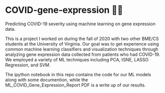 # COVID-gene-expression 🧬😷
Predicting COVID-19 severity using machine learning on gene expression data.

This is a project I worked on during the fall of 2020 with two other BME/CS students at the University of Virginia. Our goal was to get experience using common machine learning classifiers and visualization techniques through analyzing gene expression data collected from patients who had COVID-19. We employed a variety of ML techniques including PCA, tSNE, LASSO Regression, and SVM. 

The ipython notebook in this repo contains the code for our ML models along with some documention, while the ML_COVID_Gene_Expression_Report PDF is a write up of our results. 
